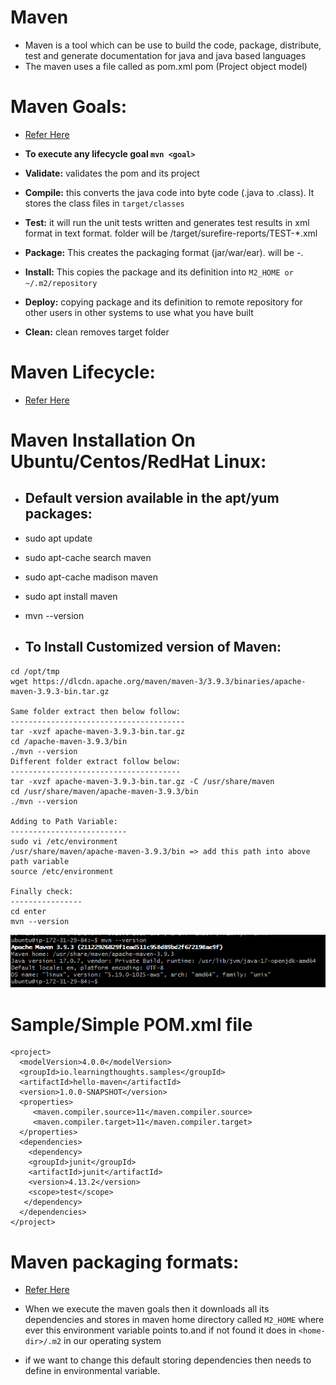 # Maven

* Maven is a tool which can be use to build the code, package, distribute, test and generate documentation for java and java based languages
* The maven uses a file called as pom.xml
  pom (Project object model)

# Maven Goals:

* [Refer Here](https://www.baeldung.com/maven-goals-phases)

* **To execute any lifecycle goal `mvn <goal>`**

* **Validate:** validates the pom and its project
* **Compile:** this converts the java code into byte code (.java to .class). It stores the class files in `target/classes`
* **Test:** it will run the unit tests written and generates test results in xml format in text format. folder will be /target/surefire-reports/TEST-*.xml
* **Package:** This creates the packaging format (jar/war/ear). will be <artifact-id>-<version>.<packaging-format>
* **Install:** This copies the package and its definition into `M2_HOME or ~/.m2/repository`
* **Deploy:** copying package and its definition to remote repository for other users in other systems to use what you have built
* **Clean:** clean removes target folder

# Maven Lifecycle:

* [Refer Here](https://maven.apache.org/guides/introduction/introduction-to-the-lifecycle.html#Lifecycle_Reference)




# Maven Installation On Ubuntu/Centos/RedHat Linux:

* Default version available in the apt/yum packages:
  ----------------------------------------------
* sudo apt update
* sudo apt-cache search maven
* sudo apt-cache madison maven
* sudo apt install maven
*  mvn --version

* To Install Customized version of Maven:
  ----------------------------------------
```
cd /opt/tmp
wget https://dlcdn.apache.org/maven/maven-3/3.9.3/binaries/apache-maven-3.9.3-bin.tar.gz

Same folder extract then below follow:
---------------------------------------
tar -xvzf apache-maven-3.9.3-bin.tar.gz
cd /apache-maven-3.9.3/bin
./mvn --version    
Different folder extract follow below:
--------------------------------------    
tar -xvzf apache-maven-3.9.3-bin.tar.gz -C /usr/share/maven
cd /usr/share/maven/apache-maven-3.9.3/bin
./mvn --version 

Adding to Path Variable:
--------------------------
sudo vi /etc/environment
/usr/share/maven/apache-maven-3.9.3/bin => add this path into above path variable
source /etc/environment

Finally check:
----------------
cd enter
mvn --version
```

![Preview](./Images/maven.png)

# Sample/Simple POM.xml file

```
<project>
  <modelVersion>4.0.0</modelVersion>
  <groupId>io.learningthoughts.samples</groupId>
  <artifactId>hello-maven</artifactId>
  <version>1.0.0-SNAPSHOT</version>
  <properties>
     <maven.compiler.source>11</maven.compiler.source>
     <maven.compiler.target>11</maven.compiler.target>
  </properties>
  <dependencies>
    <dependency>
    <groupId>junit</groupId>
    <artifactId>junit</artifactId>
    <version>4.13.2</version>
    <scope>test</scope>
   </dependency>
  </dependencies>
</project>
```

# Maven packaging formats:

* [Refer Here](https://www.baeldung.com/maven-packaging-types#:~:text=Maven%20offers%20many%20default%20packaging%20types%20that%20include%20a%20jar,and%20performs%20a%20specific%20task.)

* When we execute the maven goals then it downloads all its dependencies and stores in maven home directory called `M2_HOME` where ever this environment variable points to.and if not found it does in `<home-dir>/.m2` in our operating system
* if we want to change this default storing dependencies then needs to define in environmental variable.  
